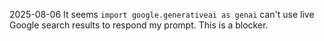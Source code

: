 2025-08-06 It seems `import google.generativeai as genai` can't use live Google search results to respond my prompt. This is a blocker.